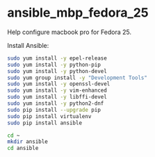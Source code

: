 # ansible_mbp_fedora_25
Help configure macbook pro for Fedora 25.

Install Ansible:
```bash
sudo yum install -y epel-release
sudo yum install -y python-pip
sudo yum install -y python-devel
sudo yum group install -y "Development Tools"
sudo yum install -y openssl-devel
sudo yum install -y vim-enhanced
sudo yum install -y libffi-devel
sudo yum install -y python2-dnf
sudo pip install --upgrade pip
sudo pip install virtualenv
sudo pip install ansible

cd ~
mkdir ansible
cd ansible
```
